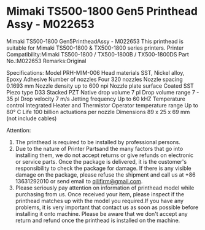 # Mimaki TS500-1800 Gen5 Printhead Assy - M022653

Mimaki TS500-1800 Gen5PrintheadAssy - M022653
This printhead is suitable for Mimaki TS500-1800 & TX500-1800 series printers.
Printer Compatibility:Mimaki TS500-1800 / TX500-1800B / TX500-1800DS
Part No.:M022653
Remarks:Original

Specifications:
Model	PRH-MIM-006
Head materials	SST,    Nickel alloy, Epoxy Adhesive
Number of nozzles	Four 320 nozzles
Nozzle spacing	0.1693 mm
Nozzle density	up to 600 npi
Nozzle plate surface	Coated SST
Piezo type	D33 Stacked PZT
Native drop volume	7 pl
Drop volume range	7 - 35 pl
Drop velocity	7 m/s
Jetting frequency	Up to 60 kHZ
Temperature control	Integrated Heater and Thermistor
Operator temperature range	Up to 80° C
Life	100 billion actuations per nozzle
Dimensions	89 x 25 x 69 mm (not include    cables)



Attention:
1. The printhead is required to be installed by professional persons.
2. Due to the nature of Printer Partsand the many factors that go into installing them, we do not accept returns or give refunds on electronic or service parts. Once the package is delivered, it is the customer's responsibility to check the package for damage. If there is any visible damage on the package, please refuse the shipment and call us at +86 13631292010 or send email to qilifirm@gmail.com.
3. Please seriously pay attention on information of printhead model while purchasing from us. Once received your item, please inspect if the printhead matches up with the model you required.If you have any problems, it is very important that contact us as soon as possible before installing it onto machine. Please be aware that we don't accept any return and refund once the printhead is installed on the machine.
